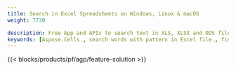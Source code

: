 ```yaml
---
title: Search in Excel Spreadsheets on Windows, Linux & macOS 
weight: 7730

description: Free App and APIs to search text in XLS, XLSX and ODS files
keywords: [Aspose.Cells., search words with pattern in Excel file., find words with pattern in Excel file., search string with pattern in Excel file., find words with pattern in Excel file., search words in excel file., find words in excel file., search string in excel file., find string in excel file]
---
```


{{< blocks/products/pf/agp/feature-solution >}} 

